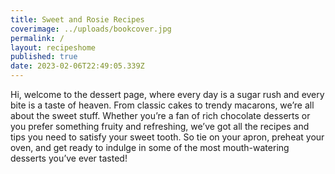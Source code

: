 ```yaml
---
title: Sweet and Rosie Recipes
coverimage: ../uploads/bookcover.jpg
permalink: /
layout: recipeshome
published: true
date: 2023-02-06T22:49:05.339Z
---
```

Hi, welcome to the dessert page, where every day is a sugar rush and every bite is a taste of heaven. From classic cakes to trendy macarons, we’re all about the sweet stuff. Whether you’re a fan of rich chocolate desserts or you prefer something fruity and refreshing, we’ve got all the recipes and tips you need to satisfy your sweet tooth. So tie on your apron, preheat your oven, and get ready to indulge in some of the most mouth-watering desserts you’ve ever tasted!